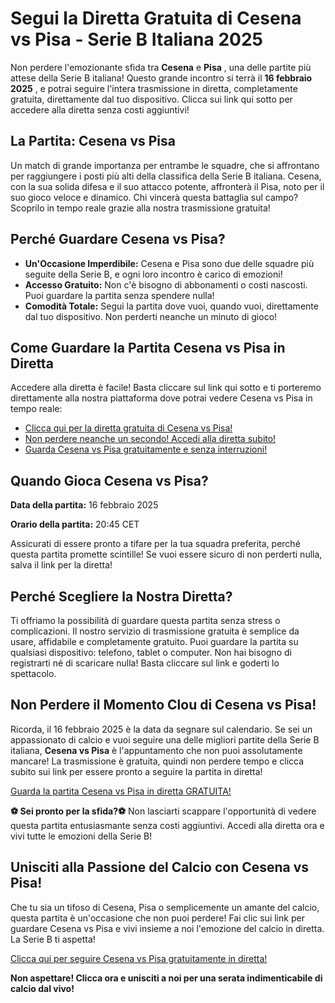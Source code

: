 # Segui la Diretta Gratuita di Cesena vs Pisa - Serie B Italiana 2025

Non perdere l'emozionante sfida tra **Cesena** e **Pisa** , una delle partite più attese della Serie B italiana! Questo grande incontro si terrà il **16 febbraio 2025** , e potrai seguire l'intera trasmissione in diretta, completamente gratuita, direttamente dal tuo dispositivo. Clicca sui link qui sotto per accedere alla diretta senza costi aggiuntivi!

## La Partita: Cesena vs Pisa

Un match di grande importanza per entrambe le squadre, che si affrontano per raggiungere i posti più alti della classifica della Serie B italiana. Cesena, con la sua solida difesa e il suo attacco potente, affronterà il Pisa, noto per il suo gioco veloce e dinamico. Chi vincerà questa battaglia sul campo? Scoprilo in tempo reale grazie alla nostra trasmissione gratuita!

## Perché Guardare Cesena vs Pisa?

- **Un'Occasione Imperdibile:** Cesena e Pisa sono due delle squadre più seguite della Serie B, e ogni loro incontro è carico di emozioni!
- **Accesso Gratuito:** Non c'è bisogno di abbonamenti o costi nascosti. Puoi guardare la partita senza spendere nulla!
- **Comodità Totale:** Segui la partita dove vuoi, quando vuoi, direttamente dal tuo dispositivo. Non perderti neanche un minuto di gioco!

## Come Guardare la Partita Cesena vs Pisa in Diretta

Accedere alla diretta è facile! Basta cliccare sul link qui sotto e ti porteremo direttamente alla nostra piattaforma dove potrai vedere Cesena vs Pisa in tempo reale:

- [Clicca qui per la diretta gratuita di Cesena vs Pisa!](https://tinyurl.com/livestreamfreeo?st=Cesena+vs+Pisa&si=gh)
- [Non perdere neanche un secondo! Accedi alla diretta subito!](https://tinyurl.com/livestreamfreeo?st=Cesena+vs+Pisa&si=gh)
- [Guarda Cesena vs Pisa gratuitamente e senza interruzioni!](https://tinyurl.com/livestreamfreeo?st=Cesena+vs+Pisa&si=gh)

## Quando Gioca Cesena vs Pisa?

**Data della partita:** 16 febbraio 2025

**Orario della partita:** 20:45 CET

Assicurati di essere pronto a tifare per la tua squadra preferita, perché questa partita promette scintille! Se vuoi essere sicuro di non perderti nulla, salva il link per la diretta!

## Perché Scegliere la Nostra Diretta?

Ti offriamo la possibilità di guardare questa partita senza stress o complicazioni. Il nostro servizio di trasmissione gratuita è semplice da usare, affidabile e completamente gratuito. Puoi guardare la partita su qualsiasi dispositivo: telefono, tablet o computer. Non hai bisogno di registrarti né di scaricare nulla! Basta cliccare sul link e goderti lo spettacolo.

## Non Perdere il Momento Clou di Cesena vs Pisa!

Ricorda, il 16 febbraio 2025 è la data da segnare sul calendario. Se sei un appassionato di calcio e vuoi seguire una delle migliori partite della Serie B italiana, **Cesena vs Pisa** è l'appuntamento che non puoi assolutamente mancare! La trasmissione è gratuita, quindi non perdere tempo e clicca subito sui link per essere pronto a seguire la partita in diretta!

[Guarda la partita Cesena vs Pisa in diretta GRATUITA!](https://tinyurl.com/livestreamfreeo?st=Cesena+vs+Pisa&si=gh)

**⚽ Sei pronto per la sfida?⚽** Non lasciarti scappare l'opportunità di vedere questa partita entusiasmante senza costi aggiuntivi. Accedi alla diretta ora e vivi tutte le emozioni della Serie B!

## Unisciti alla Passione del Calcio con Cesena vs Pisa!

Che tu sia un tifoso di Cesena, Pisa o semplicemente un amante del calcio, questa partita è un'occasione che non puoi perdere! Fai clic sui link per guardare Cesena vs Pisa e vivi insieme a noi l'emozione del calcio in diretta. La Serie B ti aspetta!

[Clicca qui per seguire Cesena vs Pisa gratuitamente in diretta!](https://tinyurl.com/livestreamfreeo?st=Cesena+vs+Pisa&si=gh)

**Non aspettare! Clicca ora e unisciti a noi per una serata indimenticabile di calcio dal vivo!**
